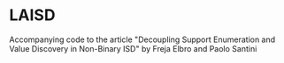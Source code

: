# LAISD
Accompanying code to the article "Decoupling Support Enumeration and Value Discovery in Non-Binary ISD" by Freja Elbro and Paolo Santini
